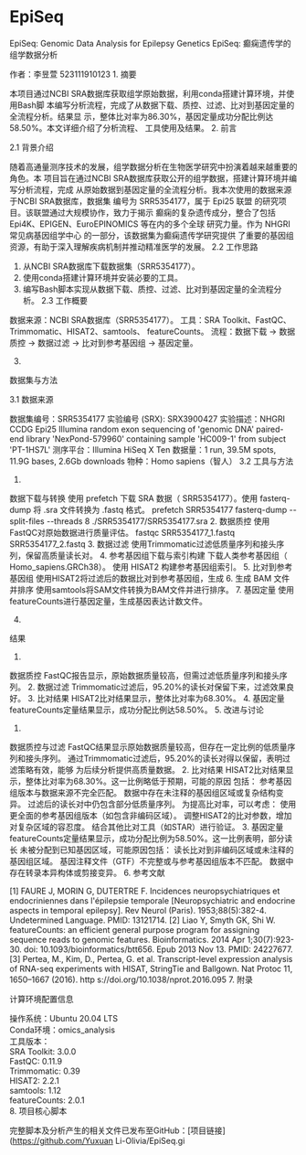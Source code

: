 # EpiSeq
EpiSeq: Genomic Data Analysis for Epilepsy Genetics
EpiSeq: 
癫痫遗传学的组学数据分析
 
作者：李昱萱
 523111910123
 1.
摘要
 
本项目通过NCBI SRA数据库获取组学原始数据，利用conda搭建计算环境，并使用Bash脚
本编写分析流程，完成了从数据下载、质控、过滤、比对到基因定量的全流程分析。结果显
示，整体比对率为86.30%，基因定量成功分配比例达58.50%。本文详细介绍了分析流程、
工具使用及结果。
2.
前言
 
2.1
背景介绍
 
随着高通量测序技术的发展，组学数据分析在生物医学研究中扮演着越来越重要的角色。本
项目旨在通过NCBI SRA数据库获取公开的组学数据，搭建计算环境并编写分析流程，完成
从原始数据到基因定量的全流程分析。我本次使用的数据来源于NCBI SRA数据库，数据集
编号为 SRR5354177，属于 Epi25 
联盟
 的研究项目。该联盟通过大规模协作，致力于揭示
癫痫的复杂遗传成分，整合了包括 Epi4K、EPIGEN、EuroEPINOMICS 等在内的多个全球
研究力量。作为 NHGRI 
常见病基因组学中心
 的一部分，该数据集为癫痫遗传学研究提供
了重要的基因组资源，有助于深入理解疾病机制并推动精准医学的发展。
2.2
工作思路
 
1. 从NCBI SRA数据库下载数据集（SRR5354177）。
2. 使用conda搭建计算环境并安装必要的工具。
3. 编写Bash脚本实现从数据下载、质控、过滤、比对到基因定量的全流程分析。
2.3
工作概要
 
数据来源：NCBI SRA数据库（SRR5354177）。
工具：SRA Toolkit、FastQC、Trimmomatic、HISAT2、samtools、
featureCounts。
流程：数据下载 → 数据质控 → 数据过滤 → 比对到参考基因组 → 基因定量。

3.
数据集与方法
 
3.1
数据来源
 
数据集编号：SRR5354177
实验编号 (SRX): SRX3900427
实验描述：NHGRI CCDG Epi25 Illumina random exon sequencing of 'genomic 
DNA' paired-end library 'NexPond-579960' containing sample 'HC009-1' from 
subject 'PT-1HS7L'
测序平台：Illumina HiSeq X Ten
数据量：1 run, 39.5M spots, 11.9G bases, 2.6Gb downloads
物种：Homo sapiens（智人）
3.2
工具与方法
 
1. 
数据下载与转换
  使用 
prefetch 下载 SRA 数据（
SRR5354177）。使用 
fasterq-dump 将 
.sra 文件转换为 
.fastq 格式。
prefetch SRR5354177
 fasterq-dump --split-files --threads 8 
./SRR5354177/SRR5354177.sra
 2. 
数据质控
使用FastQC对原始数据进行质量评估。
fastqc SRR5354177_1.fastq SRR5354177_2.fastq
 3. 
数据过滤
使用Trimmomatic过滤低质量序列和接头序列，保留高质量读长对。
 4. 
参考基因组下载与索引构建
下载人类参考基因组（
Homo_sapiens.GRCh38）。
使用 HISAT2 构建参考基因组索引。
5. 
比对到参考基因组
使用HISAT2将过滤后的数据比对到参考基因组，生成
6. 
生成
BAM
文件并排序
使用samtools将SAM文件转换为BAM文件并进行排序。
 7. 
基因定量
使用featureCounts进行基因定量，生成基因表达计数文件。

 4.
结果
 
1. 
数据质控
  FastQC报告显示，原始数据质量较高，但需过滤低质量序列和接头序
列。
2. 
数据过滤
  Trimmomatic过滤后，95.20%的读长对保留下来，过滤效果良好。
3. 
比对结果
  HISAT2比对结果显示，整体比对率为68.30%。
4. 
基因定量
  featureCounts定量结果显示，成功分配比例达58.50%。
5.
改进与讨论
 
1. 
数据质控与过滤
FastQC结果显示原始数据质量较高，但存在一定比例的低质量序列和接头序列。
通过Trimmomatic过滤后，95.20%的读长对得以保留，表明过滤策略有效，能够
为后续分析提供高质量数据。
2. 
比对结果
HISAT2比对结果显示，整体比对率为68.30%。这一比例略低于预期，可能的原因
包括：
参考基因组版本与数据来源不完全匹配。
数据中存在未注释的基因组区域或复杂结构变异。
过滤后的读长对中仍包含部分低质量序列。
为提高比对率，可以考虑：
使用更全面的参考基因组版本（如包含非编码区域）。
调整HISAT2的比对参数，增加对复杂区域的容忍度。
结合其他比对工具（如STAR）进行验证。
3. 
基因定量
featureCounts定量结果显示，成功分配比例为58.50%。这一比例表明，部分读长
未被分配到已知基因区域，可能原因包括：
读长比对到非编码区域或未注释的基因组区域。
基因注释文件（GTF）不完整或与参考基因组版本不匹配。
数据中存在转录本异构体或剪接变异。
6.
参考文献
 
[1]  FAURE J, MORIN G, DUTERTRE F. Incidences neuropsychiatriques et endocriniennes 
dans l'épilepsie temporale [Neuropsychiatric and endocrine aspects in temporal epilepsy]. 
Rev Neurol (Paris). 1953;88(5):382-4. Undetermined Language. PMID: 13121714.
 [2]  Liao Y, Smyth GK, Shi W. featureCounts: an efficient general purpose program for 
assigning sequence reads to genomic features. Bioinformatics. 2014 Apr 1;30(7):923-30. 
doi: 10.1093/bioinformatics/btt656. Epub 2013 Nov 13. PMID: 24227677.
 [3]  Pertea, M., Kim, D., Pertea, G. et al. Transcript-level expression analysis of RNA-seq 
experiments with HISAT, StringTie and Ballgown. Nat Protoc 11, 1650–1667 (2016). http
 s://doi.org/10.1038/nprot.2016.095
7.
附录
 
计算环境配置信息
 
操作系统：Ubuntu 20.04 LTS  
Conda环境：omics_analysis  
工具版本：  
SRA Toolkit: 3.0.0  
FastQC: 0.11.9  
Trimmomatic: 0.39  
HISAT2: 2.2.1  
samtools: 1.12  
featureCounts: 2.0.1  
8.
项目核心脚本
 
完整脚本及分析产生的相关文件已发布至GitHub：[项目链接](https://github.com/Yuxuan
Li-Olivia/EpiSeq.gi
